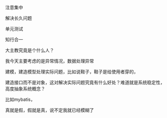注意集中

解决长久问题

单元测试

知行合一

大主教究竟是个什么人？

我今天主要考虑的是异常情况，数据处理异常

建模，建造模型处理实际问题，比如说鞋子，鞋子是给使用者穿的，

建造接口而不是对象，这对解决实际问题究竟有什么好处？难道就是系统稳定性，高度抽象系统概念？

比如mybatis，

真就是假，假就是真，说不定我就已经模糊了